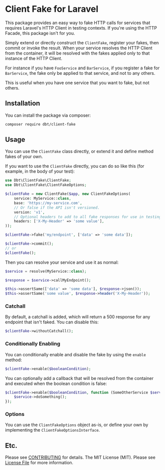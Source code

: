 # Client Fake for Laravel

This package provides an easy way to fake HTTP calls for services that requires Laravel's HTTP Client in testing contexts. If you're using the HTTP Facade, this package isn't for you.

Simply extend or directly construct the `ClientFake`, register your fakes, then commit or invoke the result. When your service resolves the HTTP Client from the container, it will be resolved with the fakes applied only to that instance of the HTTP Client. 

For instance if you have `FooService` and `BarService`, if you register a fake for `BarService`, the fake only be applied to that service, and not to any others.

This is useful when you have one service that you want to fake, but not others.

## Installation

You can install the package via composer:

```bash
composer require dbt/client-fake
```

## Usage

 You can use the `ClientFake` class directly, or extend it and define method fakes of your own.

If you want to use the `ClientFake` directly, you can do so like this (for example, in the body of your test):

```php
use Dbt\ClientFake\ClientFake;
use Dbt\ClientFake\ClientFakeOptions;

$clientFake = new ClientFake($app, new ClientFakeOptions(
    service: MyService::class,
    base: 'https://my-service.com',
    // Or false if the API isn't versioned.
    version: 'v1',
    // Optional headers to add to all fake responses for use in testing.
    headers: ['X-My-Header' => 'some value'],
));

$clientFake->fake('my/endpoint', ['data' => 'some data']);

$clientFake->commit();
// or
$clientFake();
```

Then you can resolve your service and use it as normal:

```php
$service = resolve(MyService::class);

$response = $service->callMyEndpoint();

$this->assertSame(['data' => 'some data'], $response->json());
$this->assertSame('some value', $response->header('X-My-Header'));
```

### Catchall

By default, a catchall is added, which will return a 500 response for any endpoint that isn't faked. You can disable this:

```php
$clientFake->withoutCatchall();
```

### Conditionally Enabling

You can conditionally enable and disable the fake by using the `enable` method:

```php
$clientFake->enable($booleanCondition);
```

You can optionally add a callback that will be resolved from the container and executed when the boolean condition is false:

```php
$clientFake->enable($booleanCondition, function (SomeOtherService $service) {
    $service->doSomething();
});
```

### Options

You can use the `ClientFakeOptions` object as-is, or define your own by implementing the `ClientFakeOptionsInterface`.

## Etc.

Please see [CONTRIBUTING](CONTRIBUTING.md) for details.
The MIT License (MIT). Please see [License File](LICENSE.md) for more information.
